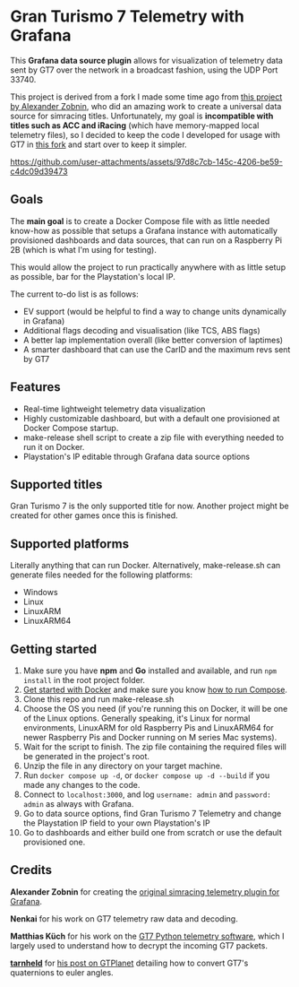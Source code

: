 # Gran Turismo 7 Telemetry with Grafana

This **Grafana data source plugin** allows for visualization of telemetry data sent by GT7 over the network in a broadcast fashion, using the UDP Port 33740.

This project is derived from a fork I made some time ago from [this project by Alexander Zobnin](https://github.com/splicer3/grafana-gt7), who did an amazing work to create a universal data source for simracing titles. Unfortunately, my goal is **incompatible with titles such as ACC and iRacing** (which have memory-mapped local telemetry files), so I decided to keep the code I developed for usage with GT7 in [this fork](https://github.com/splicer3/grafana-gt7) and start over to keep it simpler.




https://github.com/user-attachments/assets/97d8c7cb-145c-4206-be59-c4dc09d39473


## Goals
The **main goal** is to create a Docker Compose file with as little needed know-how as possible that setups a Grafana instance with automatically provisioned dashboards and data sources, that can run on a Raspberry Pi 2B (which is what I'm using for testing).

This would allow the project to run practically anywhere with as little setup as possible, bar for the Playstation's local IP.

The current to-do list is as follows:
- EV support (would be helpful to find a way to change units dynamically in Grafana)
- Additional flags decoding and visualisation (like TCS, ABS flags)
- A better lap implementation overall (like better conversion of laptimes)
- A smarter dashboard that can use the CarID and the maximum revs sent by GT7

## Features

- Real-time lightweight telemetry data visualization
- Highly customizable dashboard, but with a default one provisioned at Docker Compose startup.
- make-release shell script to create a zip file with everything needed to run it on Docker.
- Playstation's IP editable through Grafana data source options

## Supported titles

Gran Turismo 7 is the only supported title for now. Another project might be created for other games once this is finished.

## Supported platforms
Literally anything that can run Docker. Alternatively, make-release.sh can generate files needed for the following platforms:
- Windows
- Linux
- LinuxARM
- LinuxARM64

## Getting started
1. Make sure you have **npm** and **Go** installed and available, and run `npm install` in the root project folder.
2. [Get started with Docker](https://www.docker.com/get-started/) and make sure you know [how to run Compose](https://docs.docker.com/compose/).
3. Clone this repo and run make-release.sh
4. Choose the OS you need (if you're running this on Docker, it will be one of the Linux options. Generally speaking, it's Linux for normal environments, LinuxARM for old Raspberry Pis and LinuxARM64 for newer Raspberry Pis and Docker running on M series Mac systems).
5. Wait for the script to finish. The zip file containing the required files will be generated in the project's root.
6. Unzip the file in any directory on your target machine.
7. Run `docker compose up -d`, or `docker compose up -d --build` if you made any changes to the code.
8. Connect to `localhost:3000`, and log `username: admin` and `password: admin` as always with Grafana.
9. Go to data source options, find Gran Turismo 7 Telemetry and change the Playstation IP field to your own Playstation's IP
10. Go to dashboards and either build one from scratch or use the default provisioned one.


## Credits
**Alexander Zobnin** for creating the [original simracing telemetry plugin for Grafana](https://github.com/splicer3/grafana-gt7). 

**Nenkai** for his work on GT7 telemetry raw data and decoding. 

**Matthias Küch** for his work on the [GT7 Python telemetry software](https://github.com/snipem/gt7dashboard), which I largely used to understand how to decrypt the incoming GT7 packets.

**[tarnheld](https://www.gtplanet.net/forum/members/tarnheld.265292/)** for [his post on GTPlanet](https://www.gtplanet.net/forum/threads/gt7-is-compatible-with-motion-rig.410728/post-13829730) detailing how to convert GT7's quaternions to euler angles.
